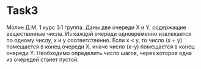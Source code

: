 # Task3
Молин Д.М. 1 курс 3.1 группа.
Даны две очереди X и Y, содержащие вещественные числа. Из каждой очереди одновременно извлекается по одному числу, х и у соответственно. Если х < у, то число (х + у) помещается в конец очереди X, иначе число (х–у) помещается в конец очереди Y. Необходимо определить число шагов, через которое одна из очередей станет пустой.
